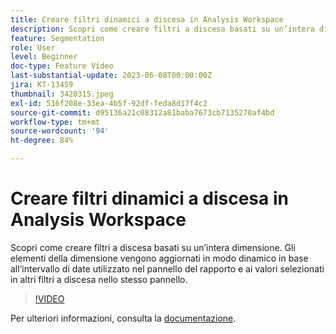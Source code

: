 ```yaml
---
title: Creare filtri dinamici a discesa in Analysis Workspace
description: Scopri come creare filtri a discesa basati su un’intera dimensione. Gli elementi della dimensione vengono aggiornati in modo dinamico in base all’intervallo di date utilizzato nel pannello del rapporto e ai valori selezionati in altri filtri a discesa nello stesso pannello.
feature: Segmentation
role: User
level: Beginner
doc-type: Feature Video
last-substantial-update: 2023-06-08T00:00:00Z
jira: KT-13459
thumbnail: 3420315.jpeg
exl-id: 516f208e-33ea-4b5f-92df-feda8d17f4c2
source-git-commit: d95136a21c08312a81baba7673cb7135270af4bd
workflow-type: tm+mt
source-wordcount: '94'
ht-degree: 84%

---
```


# Creare filtri dinamici a discesa in Analysis Workspace

Scopri come creare filtri a discesa basati su un’intera dimensione. Gli elementi della dimensione vengono aggiornati in modo dinamico in base all’intervallo di date utilizzato nel pannello del rapporto e ai valori selezionati in altri filtri a discesa nello stesso pannello.

>[!VIDEO](https://video.tv.adobe.com/v/3420315/?learn=on)

Per ulteriori informazioni, consulta la [documentazione](https://experienceleague.adobe.com/docs/analytics/analyze/analysis-workspace/panels/panels.html?lang=it#dynamic-drop-down-filters).

